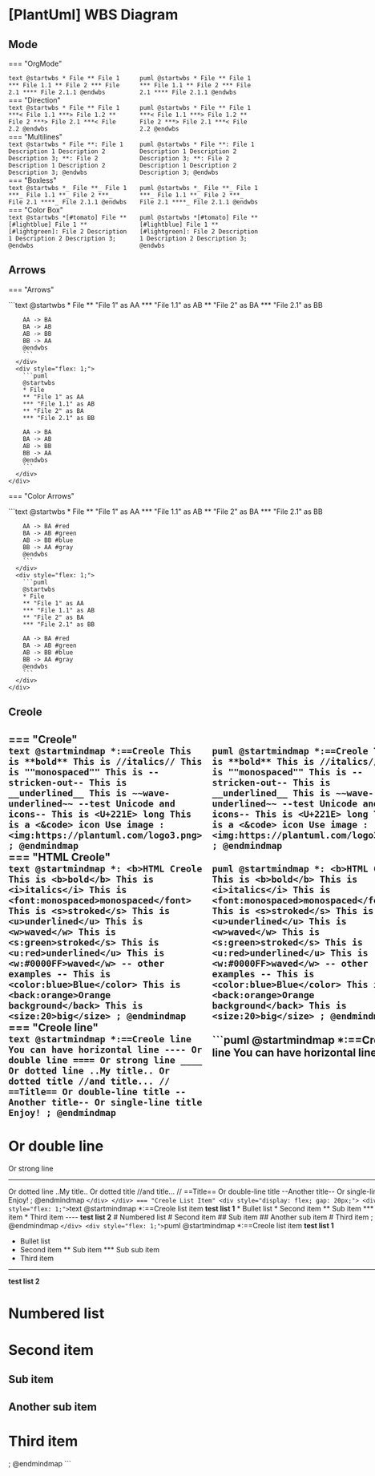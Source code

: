 # \[PlantUml\] WBS Diagram

## Mode

=== "OrgMode"
    <div style="display: flex; gap: 20px;">
      <div style="flex: 1;">
        ```text
        @startwbs
        * File
        ** File 1
        *** File 1.1
        ** File 2
        *** File 2.1
        **** File 2.1.1
        @endwbs
        ```
      </div>
      <div style="flex: 1;">
        ```puml
        @startwbs
        * File
        ** File 1
        *** File 1.1
        ** File 2
        *** File 2.1
        **** File 2.1.1
        @endwbs
        ```
      </div>
    </div>
=== "Direction"
    <div style="display: flex; gap: 20px;">
      <div style="flex: 1;">
        ```text
        @startwbs
        * File
        ** File 1
        ***< File 1.1
        ***> File 1.2
        ** File 2
        ***> File 2.1
        ***< File 2.2
        @endwbs
        ```
      </div>
      <div style="flex: 1;">
        ```puml
        @startwbs
        * File
        ** File 1
        ***< File 1.1
        ***> File 1.2
        ** File 2
        ***> File 2.1
        ***< File 2.2
        @endwbs
        ```
      </div>
    </div>
=== "Multilines"
    <div style="display: flex; gap: 20px;">
      <div style="flex: 1;">
        ```text
        @startwbs
        * File
        **: File 1
        Description 1
        Description 2
        Description 3;
        **: File 2
        Description 1
        Description 2
        Description 3;
        @endwbs
        ```
      </div>
      <div style="flex: 1;">
        ```puml
        @startwbs
        * File
        **: File 1
Description 1
Description 2
Description 3;
        **: File 2
Description 1
Description 2
Description 3;
        @endwbs
        ```
      </div>
    </div>
=== "Boxless"
    <div style="display: flex; gap: 20px;">
      <div style="flex: 1;">
        ```text
        @startwbs
        *_ File
        **_ File 1
        ***_ File 1.1
        **_ File 2
        ***_ File 2.1
        ****_ File 2.1.1
        @endwbs
        ```
      </div>
      <div style="flex: 1;">
        ```puml
        @startwbs
        *_ File
        **_ File 1
        ***_ File 1.1
        **_ File 2
        ***_ File 2.1
        ****_ File 2.1.1
        @endwbs
        ```
      </div>
    </div>
=== "Color Box"
    <div style="display: flex; gap: 20px;">
      <div style="flex: 1;">
        ```text
        @startwbs
        *[#tomato] File
        **[#lightblue] File 1
        **[#lightgreen]: File 2
        Description 1
        Description 2
        Description 3;
        @endwbs
        ```
      </div>
      <div style="flex: 1;">
        ```puml
        @startwbs
        *[#tomato] File
        **[#lightblue] File 1
        **[#lightgreen]: File 2
Description 1
Description 2
Description 3;
        @endwbs
        ```
      </div>
    </div>

## Arrows

=== "Arrows"
    <div style="display: flex; gap: 20px;">
      <div style="flex: 1;">
        ```text
        @startwbs
        * File
        ** "File 1" as AA
        *** "File 1.1" as AB
        ** "File 2" as BA
        *** "File 2.1" as BB

        AA -> BA
        BA -> AB
        AB -> BB
        BB -> AA
        @endwbs
        ```
      </div>
      <div style="flex: 1;">
        ```puml
        @startwbs
        * File
        ** "File 1" as AA
        *** "File 1.1" as AB
        ** "File 2" as BA
        *** "File 2.1" as BB

        AA -> BA
        BA -> AB
        AB -> BB
        BB -> AA
        @endwbs
        ```
      </div>
    </div>
=== "Color Arrows"
    <div style="display: flex; gap: 20px;">
      <div style="flex: 1;">
        ```text
        @startwbs
        * File
        ** "File 1" as AA
        *** "File 1.1" as AB
        ** "File 2" as BA
        *** "File 2.1" as BB

        AA -> BA #red
        BA -> AB #green
        AB -> BB #blue
        BB -> AA #gray
        @endwbs
        ```
      </div>
      <div style="flex: 1;">
        ```puml
        @startwbs
        * File
        ** "File 1" as AA
        *** "File 1.1" as AB
        ** "File 2" as BA
        *** "File 2.1" as BB

        AA -> BA #red
        BA -> AB #green
        AB -> BB #blue
        BB -> AA #gray
        @endwbs
        ```
      </div>
    </div>

## Creole

=== "Creole"
    <div style="display: flex; gap: 20px;">
      <div style="flex: 1;">
        ```text
        @startmindmap
        *:==Creole
        This is **bold**
        This is //italics//
        This is ""monospaced""
        This is --stricken-out--
        This is __underlined__
        This is ~~wave-underlined~~
        --test Unicode and icons--
        This is <U+221E> long
        This is a <&code> icon
        Use image : <img:https://plantuml.com/logo3.png>
        ;
        @endmindmap
        ```
      </div>
      <div style="flex: 1;">
        ```puml
        @startmindmap
*:==Creole
This is **bold**
This is //italics//
This is ""monospaced""
This is --stricken-out--
This is __underlined__
This is ~~wave-underlined~~
--test Unicode and icons--
This is <U+221E> long
This is a <&code> icon
Use image : <img:https://plantuml.com/logo3.png>
;
        @endmindmap
        ```
      </div>
    </div>
=== "HTML Creole"
    <div style="display: flex; gap: 20px;">
      <div style="flex: 1;">
        ```text
        @startmindmap
        *: <b>HTML Creole 
        This is <b>bold</b>
        This is <i>italics</i>
        This is <font:monospaced>monospaced</font>
        This is <s>stroked</s>
        This is <u>underlined</u>
        This is <w>waved</w>
        This is <s:green>stroked</s>
        This is <u:red>underlined</u>
        This is <w:#0000FF>waved</w>
        -- other examples --
        This is <color:blue>Blue</color>
        This is <back:orange>Orange background</back>
        This is <size:20>big</size>
        ;
        @endmindmap
        ```
      </div>
      <div style="flex: 1;">
        ```puml
        @startmindmap
*: <b>HTML Creole 
This is <b>bold</b>
This is <i>italics</i>
This is <font:monospaced>monospaced</font>
This is <s>stroked</s>
This is <u>underlined</u>
This is <w>waved</w>
This is <s:green>stroked</s>
This is <u:red>underlined</u>
This is <w:#0000FF>waved</w>
-- other examples --
This is <color:blue>Blue</color>
This is <back:orange>Orange background</back>
This is <size:20>big</size>
;
        @endmindmap
        ```
      </div>
    </div>
=== "Creole line"
    <div style="display: flex; gap: 20px;">
      <div style="flex: 1;">
        ```text
        @startmindmap
        *:==Creole line
        You can have horizontal line
        ----
        Or double line
        ====
        Or strong line
        ____
        Or dotted line
        ..My title..
        Or dotted title
        //and title... //
        ==Title==
        Or double-line title
        --Another title--
        Or single-line title
        Enjoy!
        ;
        @endmindmap
        ```
      </div>
      <div style="flex: 1;">
        ```puml
        @startmindmap
*:==Creole line
You can have horizontal line
----
Or double line
====
Or strong line
____
Or dotted line
..My title..
Or dotted title
//and title... //
==Title==
Or double-line title
--Another title--
Or single-line title
Enjoy!
;
        @endmindmap
        ```
      </div>
    </div>
=== "Creole List Item"
    <div style="display: flex; gap: 20px;">
      <div style="flex: 1;">
        ```text
        @startmindmap
        *:==Creole list item
        **test list 1**
        * Bullet list
        * Second item
        ** Sub item
        *** Sub sub item
        * Third item
        ----
        **test list 2**
        # Numbered list
        # Second item
        ## Sub item
        ## Another sub item
        # Third item
        ;
        @endmindmap
        ```
      </div>
      <div style="flex: 1;">
        ```puml
        @startmindmap
*:==Creole list item
**test list 1**
* Bullet list
* Second item
** Sub item
*** Sub sub item
* Third item
----
**test list 2**
# Numbered list
# Second item
## Sub item
## Another sub item
# Third item
;
        @endmindmap
        ```
      </div>
    </div>
